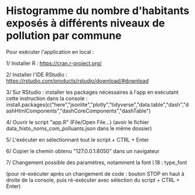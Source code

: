 # Histogramme du nombre d'habitants exposés à différents niveaux de pollution par commune

Pour exécuter l'application en local :

1/ Installer R : https://cran.r-project.org/

2/ Installer l'IDE RStudio : https://rstudio.com/products/rstudio/download/#download

3/ Sur RStudio : installer les packages nécessaires à l'app en exécutant cette instruction dans la console : 
install.packages(c("here","jsonlite","plotly","tidyverse","data.table","dash","dashHtmlComponents","dashCoreComponents","dashTable")

4/ Ouvrir le script "app.R" (File/Open File...)
(avoir le fichier data_histo_noms_com_polluants.json dans le même dossier)

5/ L'exécuter en sélectionnant tout le script + CTRL + Enter

6/ Copier le chemin obtenu "127.0.0.1:8050" dans un navigateur

7/ Changement possible des paramètres, notamment la font l.18 : type_font

(pour ré-exécuter après un changement de code : bouton STOP en haut à droite de la console, puis ré-exécuter avec sélection du script + CTRL + Enter)